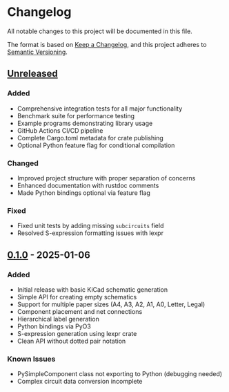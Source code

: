 # Changelog

All notable changes to this project will be documented in this file.

The format is based on [Keep a Changelog](https://keepachangelog.com/en/1.0.0/),
and this project adheres to [Semantic Versioning](https://semver.org/spec/v2.0.0.html).

## [Unreleased]

### Added
- Comprehensive integration tests for all major functionality
- Benchmark suite for performance testing
- Example programs demonstrating library usage
- GitHub Actions CI/CD pipeline
- Complete Cargo.toml metadata for crate publishing
- Optional Python feature flag for conditional compilation

### Changed
- Improved project structure with proper separation of concerns
- Enhanced documentation with rustdoc comments
- Made Python bindings optional via feature flag

### Fixed
- Fixed unit tests by adding missing `subcircuits` field
- Resolved S-expression formatting issues with lexpr

## [0.1.0] - 2025-01-06

### Added
- Initial release with basic KiCad schematic generation
- Simple API for creating empty schematics
- Support for multiple paper sizes (A4, A3, A2, A1, A0, Letter, Legal)
- Component placement and net connections
- Hierarchical label generation
- Python bindings via PyO3
- S-expression generation using lexpr crate
- Clean API without dotted pair notation

### Known Issues
- PySimpleComponent class not exporting to Python (debugging needed)
- Complex circuit data conversion incomplete

[Unreleased]: https://github.com/circuit-synth/circuit-synth/compare/v0.1.0...HEAD
[0.1.0]: https://github.com/circuit-synth/circuit-synth/releases/tag/v0.1.0